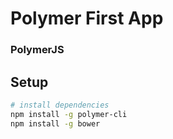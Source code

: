 Polymer First App
=====================

### PolymerJS

## Setup

``` bash
# install dependencies
npm install -g polymer-cli
npm install -g bower
```
